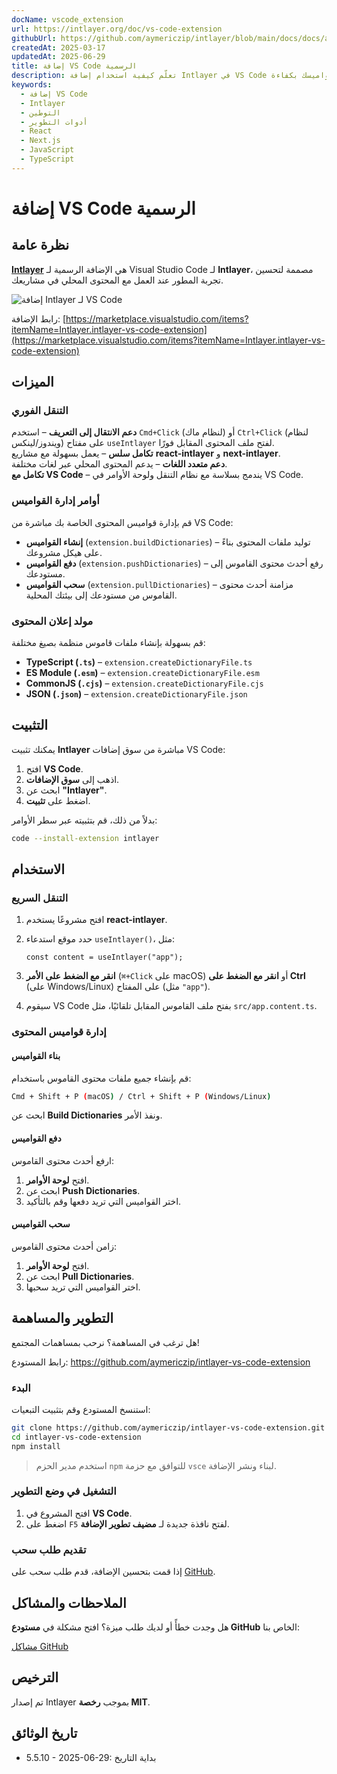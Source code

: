 ```yaml
---
docName: vscode_extension
url: https://intlayer.org/doc/vs-code-extension
githubUrl: https://github.com/aymericzip/intlayer/blob/main/docs/docs/ar/vs_code_extension.md
createdAt: 2025-03-17
updatedAt: 2025-06-29
title: إضافة VS Code الرسمية
description: تعلّم كيفية استخدام إضافة Intlayer في VS Code لتعزيز سير عمل التطوير الخاص بك. تنقل بسرعة بين المحتوى المحلي وأدر قواميسك بكفاءة.
keywords:
  - إضافة VS Code
  - Intlayer
  - التوطين
  - أدوات التطوير
  - React
  - Next.js
  - JavaScript
  - TypeScript
---
```


# إضافة VS Code الرسمية

## نظرة عامة

[**Intlayer**](https://marketplace.visualstudio.com/items?itemName=Intlayer.intlayer-vs-code-extension) هي الإضافة الرسمية لـ Visual Studio Code لـ **Intlayer**، مصممة لتحسين تجربة المطور عند العمل مع المحتوى المحلي في مشاريعك.

![إضافة Intlayer لـ VS Code](https://github.com/aymericzip/intlayer/blob/main/docs/assets/vs_code_extension_demo.gif)

رابط الإضافة: [https://marketplace.visualstudio.com/items?itemName=Intlayer.intlayer-vs-code-extension](https://marketplace.visualstudio.com/items?itemName=Intlayer.intlayer-vs-code-extension)

## الميزات

### التنقل الفوري

**دعم الانتقال إلى التعريف** – استخدم `Cmd+Click` (لنظام ماك) أو `Ctrl+Click` (لنظام ويندوز/لينكس) على مفتاح `useIntlayer` لفتح ملف المحتوى المقابل فورًا.  
**تكامل سلس** – يعمل بسهولة مع مشاريع **react-intlayer** و **next-intlayer**.  
**دعم متعدد اللغات** – يدعم المحتوى المحلي عبر لغات مختلفة.  
**تكامل مع VS Code** – يندمج بسلاسة مع نظام التنقل ولوحة الأوامر في VS Code.

### أوامر إدارة القواميس

قم بإدارة قواميس المحتوى الخاصة بك مباشرة من VS Code:

- **إنشاء القواميس** (`extension.buildDictionaries`) – توليد ملفات المحتوى بناءً على هيكل مشروعك.
- **دفع القواميس** (`extension.pushDictionaries`) – رفع أحدث محتوى القاموس إلى مستودعك.
- **سحب القواميس** (`extension.pullDictionaries`) – مزامنة أحدث محتوى القاموس من مستودعك إلى بيئتك المحلية.

### مولد إعلان المحتوى

قم بسهولة بإنشاء ملفات قاموس منظمة بصيغ مختلفة:

- **TypeScript (`.ts`)** – `extension.createDictionaryFile.ts`
- **ES Module (`.esm`)** – `extension.createDictionaryFile.esm`
- **CommonJS (`.cjs`)** – `extension.createDictionaryFile.cjs`
- **JSON (`.json`)** – `extension.createDictionaryFile.json`

## التثبيت

يمكنك تثبيت **Intlayer** مباشرة من سوق إضافات VS Code:

1. افتح **VS Code**.
2. اذهب إلى **سوق الإضافات**.
3. ابحث عن **"Intlayer"**.
4. اضغط على **تثبيت**.

بدلاً من ذلك، قم بتثبيته عبر سطر الأوامر:

```sh
code --install-extension intlayer
```

## الاستخدام

### التنقل السريع

1. افتح مشروعًا يستخدم **react-intlayer**.
2. حدد موقع استدعاء `useIntlayer()`، مثل:

   ```tsx
   const content = useIntlayer("app");
   ```

3. **انقر مع الضغط على الأمر** (`⌘+Click` على macOS) أو **انقر مع الضغط على Ctrl** (على Windows/Linux) على المفتاح (مثل `"app"`).
4. سيقوم VS Code بفتح ملف القاموس المقابل تلقائيًا، مثل `src/app.content.ts`.

### إدارة قواميس المحتوى

#### بناء القواميس

قم بإنشاء جميع ملفات محتوى القاموس باستخدام:

```sh
Cmd + Shift + P (macOS) / Ctrl + Shift + P (Windows/Linux)
```

ابحث عن **Build Dictionaries** ونفذ الأمر.

#### دفع القواميس

ارفع أحدث محتوى القاموس:

1. افتح **لوحة الأوامر**.
2. ابحث عن **Push Dictionaries**.
3. اختر القواميس التي تريد دفعها وقم بالتأكيد.

#### سحب القواميس

زامن أحدث محتوى القاموس:

1. افتح **لوحة الأوامر**.
2. ابحث عن **Pull Dictionaries**.
3. اختر القواميس التي تريد سحبها.

## التطوير والمساهمة

هل ترغب في المساهمة؟ نرحب بمساهمات المجتمع!

رابط المستودع: https://github.com/aymericzip/intlayer-vs-code-extension

### البدء

استنسخ المستودع وقم بتثبيت التبعيات:

```sh
git clone https://github.com/aymericzip/intlayer-vs-code-extension.git
cd intlayer-vs-code-extension
npm install
```

> استخدم مدير الحزم `npm` للتوافق مع حزمة `vsce` لبناء ونشر الإضافة.

### التشغيل في وضع التطوير

1. افتح المشروع في **VS Code**.
2. اضغط على `F5` لفتح نافذة جديدة لـ **مضيف تطوير الإضافة**.

### تقديم طلب سحب

إذا قمت بتحسين الإضافة، قدم طلب سحب على [GitHub](https://github.com/aymericzip/intlayer-vs-code-extension).

## الملاحظات والمشاكل

هل وجدت خطأً أو لديك طلب ميزة؟ افتح مشكلة في **مستودع GitHub** الخاص بنا:

[مشاكل GitHub](https://github.com/aymericzip/intlayer-vs-code-extension/issues)

## الترخيص

تم إصدار Intlayer بموجب **رخصة MIT**.

## تاريخ الوثائق

- 5.5.10 - 2025-06-29: بداية التاريخ

